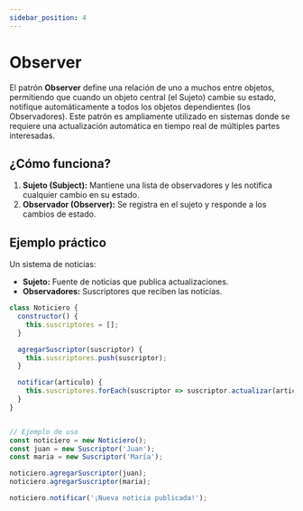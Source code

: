 ```yaml
---
sidebar_position: 4
---
```


# Observer

El patrón **Observer** define una relación de uno a muchos entre objetos, permitiendo que cuando un objeto central (el Sujeto) cambie su estado, notifique automáticamente a todos los objetos dependientes (los Observadores). Este patrón es ampliamente utilizado en sistemas donde se requiere una actualización automática en tiempo real de múltiples partes interesadas.

## ¿Cómo funciona?
1. **Sujeto (Subject):** Mantiene una lista de observadores y les notifica cualquier cambio en su estado.
2. **Observador (Observer):** Se registra en el sujeto y responde a los cambios de estado.

## Ejemplo práctico
Un sistema de noticias:
- **Sujeto:** Fuente de noticias que publica actualizaciones.
- **Observadores:** Suscriptores que reciben las noticias.

```javascript
class Noticiero {
  constructor() {
    this.suscriptores = [];
  }

  agregarSuscriptor(suscriptor) {
    this.suscriptores.push(suscriptor);
  }

  notificar(articulo) {
    this.suscriptores.forEach(suscriptor => suscriptor.actualizar(articulo));
  }
}


// Ejemplo de uso
const noticiero = new Noticiero();
const juan = new Suscriptor('Juan');
const maria = new Suscriptor('María');

noticiero.agregarSuscriptor(juan);
noticiero.agregarSuscriptor(maria);

noticiero.notificar('¡Nueva noticia publicada!');
